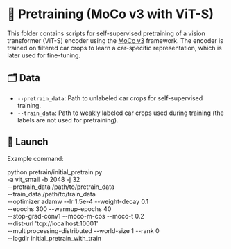 # 🔧 Pretraining (MoCo v3 with ViT-S)

This folder contains scripts for self-supervised pretraining of a vision transformer (ViT-S) encoder using the [MoCo v3](https://github.com/facebookresearch/moco) framework. The encoder is trained on filtered car crops to learn a car-specific representation, which is later used for fine-tuning.

## 🗂️ Data

- `--pretrain_data`: Path to unlabeled car crops for self-supervised training.
- `--train_data`: Path to weakly labeled car crops used during training (the labels are not used for pretraining).
## 🚀 Launch

Example command:

python pretrain/initial_pretrain.py \
  -a vit_small -b 2048 -j 32 \
  --pretrain_data /path/to/pretrain_data \
  --train_data /path/to/train_data \
  --optimizer adamw --lr 1.5e-4 --weight-decay 0.1 \
  --epochs 300 --warmup-epochs 40 \
  --stop-grad-conv1 --moco-m-cos --moco-t 0.2 \
  --dist-url 'tcp://localhost:10001' \
  --multiprocessing-distributed --world-size 1 --rank 0 \
  --logdir initial_pretrain_with_train

